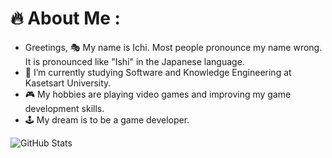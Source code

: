 # 🔥 About Me :
- Greetings, 🎭​ My name is Ichi. Most people pronounce my name wrong. It is pronounced like "Ishi" in the Japanese language.
- 📖 I’m currently studying Software and Knowledge Engineering at Kasetsart University.
- 🎮 My hobbies are playing video games and improving my game development skills.
- 🕹️ My dream is to be a game developer.

![GitHub Stats](https://github-readme-stats.vercel.app/api?username=Ichi1234&theme=chartreuse-dark)

